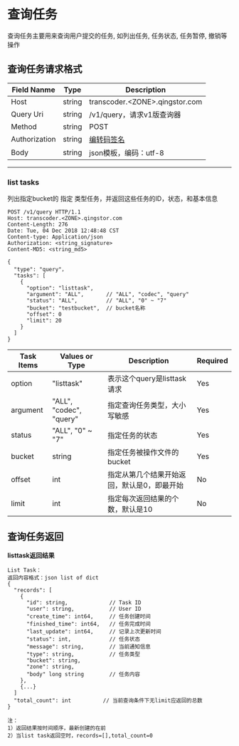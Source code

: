 ---
---

# 查询任务

查询任务主要用来查询用户提交的任务, 如列出任务, 任务状态, 任务暂停, 撤销等操作


## 查询任务请求格式

Field Nanme | Type | Description
---|---|---
Host | string | transcoder.\<ZONE>.qingstor.com
Query Uri | string | /v1/query，请求v1版查询器
Method | string | POST
Authorization | string | [编转码签名](../request_response.html#转码签名)
Body | string | json模板，编码：utf-8

----
### list tasks

列出指定bucket的 指定 类型任务，并返回这些任务的ID，状态，和基本信息

```
POST /v1/query HTTP/1.1
Host: transcoder.<ZONE>.qingstor.com
Content-Length: 276
Date: Tue, 04 Dec 2018 12:48:48 CST
Content-type: Application/json
Authorization: <string_signature>
Content-MD5: <string_md5>

{
  "type": "query"，
  "tasks": [
    {
      "option": "listtask",
      "argument": "ALL",       // "ALL", "codec", "query"
      "status": "ALL",         // "ALL", "0" ~ "7"
      "bucket": "testbucket",  // bucket名称
      "offset": 0
      "limit": 20
    }
  ]
}

```

| Task Items | Values or Type | Description | Required
---|---|---|---
option | "listtask" | 表示这个query是listtask请求 | Yes
argument | "ALL", "codec", "query" | 指定查询任务类型，大小写敏感 | Yes
status | "ALL", "0" ~ "7" | 指定任务的状态 | Yes
bucket | string | 指定任务被操作文件的bucket | Yes
offset | int | 指定从第几个结果开始返回，默认是0，即最开始 | No
limit | int | 指定每次返回结果的个数，默认是10 | No

## 查询任务返回

**listtask返回结果**

```
List Task：
返回内容格式：json list of dict
{
  "records": [
    {
      "id": string,             // Task ID
      "user": string,           // User ID
      "create_time": int64,     // 任务创建时间
      "finished_time": int64,   // 任务完成时间
      "last_update": int64,     // 记录上次更新时间
      "status": int,            // 任务状态
      "message": string,        // 当前通知信息
      "type": string,           // 任务类型
      "bucket": string,
      "zone": string,
      "body" long string        // 任务内容
    },
    {...}
  ]
  "total_count": int          // 当前查询条件下无limit应返回的总数
}

注：
1）返回结果按时间顺序，最新创建的在前
2）当list task返回空时，records=[],total_count=0
```
